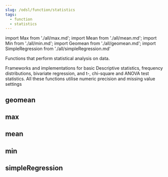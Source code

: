 ```yaml
---
slug: /odsl/function/statistics
tags:
  - function
  - statistics
---
```

import Max from './all/max.md';
import Mean from './all/mean.md';
import Min from './all/min.md';
import Geomean from './all/geomean.md';
import SimpleRegression from './all/simpleRegression.md'

Functions that perform statistical analysis on data.

Frameworks and implementations for basic Descriptive statistics, frequency distributions, bivariate regression, and t-, chi-square and ANOVA test statistics. 
All these functions utilise numeric precision and missing value settings

## geomean
<Geomean  />

## max
<Max />

## mean
<Mean />

## min
<Min />

## simpleRegression
<SimpleRegression />